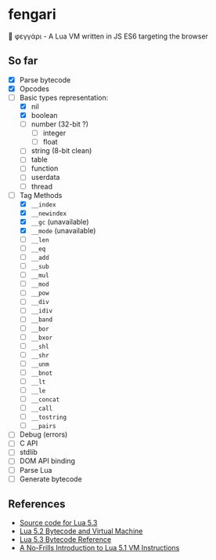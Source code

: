 # fengari
🐺 φεγγάρι - A Lua VM written in JS ES6 targeting the browser

## So far

- [x] Parse bytecode
- [x] Opcodes
- [ ] Basic types representation:
    - [x] nil
    - [x] boolean
    - [ ] number (32-bit ?)
        - [ ] integer
        - [ ] float
    - [ ] string (8-bit clean)
    - [ ] table
    - [ ] function
    - [ ] userdata
    - [ ] thread
- [ ] Tag Methods
    - [x] `__index`
    - [x] `__newindex`
    - [x] `__gc` (unavailable)
    - [x] `__mode` (unavailable)
    - [ ] `__len`
    - [ ] `__eq`
    - [ ] `__add`
    - [ ] `__sub`
    - [ ] `__mul`
    - [ ] `__mod`
    - [ ] `__pow`
    - [ ] `__div`
    - [ ] `__idiv`
    - [ ] `__band`
    - [ ] `__bor`
    - [ ] `__bxor`
    - [ ] `__shl`
    - [ ] `__shr`
    - [ ] `__unm`
    - [ ] `__bnot`
    - [ ] `__lt`
    - [ ] `__le`
    - [ ] `__concat`
    - [ ] `__call`
    - [ ] `__tostring`
    - [ ] `__pairs`
- [ ] Debug (errors)
- [ ] C API
- [ ] stdlib
- [ ] DOM API binding
- [ ] Parse Lua
- [ ] Generate bytecode

## References

- [Source code for Lua 5.3](lua.org/source/5.3/)
- [Lua 5.2 Bytecode and Virtual Machine](http://files.catwell.info/misc/mirror/lua-5.2-bytecode-vm-dirk-laurie/lua52vm.html)
- [Lua 5.3 Bytecode Reference](http://the-ravi-programming-language.readthedocs.io/en/latest/lua_bytecode_reference.html)
- [A No-Frills Introduction to Lua 5.1 VM Instructions](http://luaforge.net/docman/83/98/ANoFrillsIntroToLua51VMInstructions.pdf)